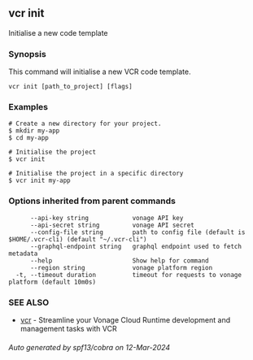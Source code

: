 ## vcr init

Initialise a new code template

### Synopsis

This command will initialise a new VCR code template.


```
vcr init [path_to_project] [flags]
```

### Examples

```
# Create a new directory for your project.
$ mkdir my-app
$ cd my-app

# Initialise the project
$ vcr init
		
# Initialise the project in a specific directory
$ vcr init my-app

```

### Options inherited from parent commands

```
      --api-key string            vonage API key
      --api-secret string         vonage API secret
      --config-file string        path to config file (default is $HOME/.vcr-cli) (default "~/.vcr-cli")
      --graphql-endpoint string   graphql endpoint used to fetch metadata
      --help                      Show help for command
      --region string             vonage platform region
  -t, --timeout duration          timeout for requests to vonage platform (default 10m0s)
```

### SEE ALSO

* [vcr](vcr.md)	 - Streamline your Vonage Cloud Runtime development and management tasks with VCR

###### Auto generated by spf13/cobra on 12-Mar-2024
